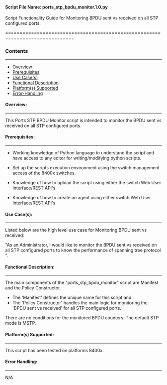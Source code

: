 #### Script File Name: ports\_stp\_bpdu\_monitor.1.0.py

Script Functionality Guide for Monitoring BPDU sent vs received on all
STP configured ports:

==============================================================================

### Contents
------------------------------------------------------------------------------
- [Overview](#Overview)
- [Prerequisites](#Prerequisites)
- [Use Case(s)](#Use_Case)
- [Functional Description](#Functional_Description)
- [Platform(s) Supported](#Platforms_Supported)
- [Error-Handling](#Error-Handling)

<a id='Overview'></a>
#### Overview:

------------------------------------------------------------------------------

This Ports STP BPDU Monitor script is intended to monitor the BPDU sent vs 
received on all STP configured ports.

<a id='Prerequisites'></a>
#### Prerequisites:
------------------------------------------------------------------------------

- Working knowledge of Python language to understand the script and have 
access to any editor for writing/modifying python scripts.

- Set up the scripts execution environment using the switch management access 
of the 8400x switches.

- Knowledge of how to upload the script using either the switch Web User 
Interface/REST API's.

- Knowledge of how to create an agent using either switch Web User 
Interface/REST API's.

<a id='Use_Case'/></a>
#### Use Case(s):

------------------------------------------------------------------------------

Listed below are the high level use case for Monitoring BPDU sent vs
received:

"As an Administrator, I would like to monitor the BPDU sent vs
received on all STP configured ports to know the performance of spanning
tree protocol ".

<a id='Functional_Description'/></a>
#### Functional Description:

------------------------------------------------------------------------------

The main components of the "ports\_stp\_bpdu\_monitor" script are
Manifest and the Policy Constructor.

- The 'Manifest' defines the unique name for this script and
- The 'Policy Constructor' handles the main logic for monitoring the 'BPDU
sent vs received' for all STP configured ports. 

There are no conditions for the monitored BPDU counters. The default STP mode 
is MSTP.

<a id='Platforms_Supported'/></a>
#### Platform(s) Supported:

------------------------------------------------------------------------------
This script has been tested on platforms 8400x.

<a id='Error-Handling'/></a>
#### Error Handling:

------------------------------------------------------------------------------

N/A
